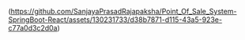 (https://github.com/SanjayaPrasadRajapaksha/Point_Of_Sale_System-SpringBoot-React/assets/130231733/d38b7871-d115-43a5-923e-c77a0d3c2d0a)
